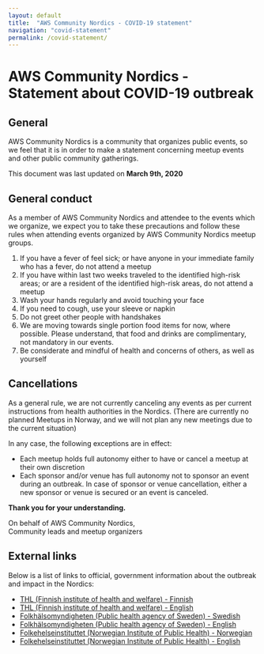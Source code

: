 ```yaml
---
layout: default
title:  "AWS Community Nordics - COVID-19 statement"
navigation: "covid-statement"
permalink: /covid-statement/
---
```



<div class="container">
  <h1 class="mt-5">AWS Community Nordics - Statement about COVID-19 outbreak</h1>
  
  <h2 class="mt-5">General</h2>

  <p class="mt-5">AWS Community Nordics is a community that organizes public events, so we feel that it is in order to make a statement concerning meetup events and other public community gatherings.</p>

  <p class="mt-5">This document was last updated on <b>March 9th, 2020</b></p>

  <h2 class="mt-5">General conduct</h2>


  <p class="mt-5">As a member of AWS Community Nordics and attendee to the events which we organize, we expect you to take these precautions and follow these rules when attending events organized by AWS Community Nordics meetup groups.
  <ol>

  <li>If you have a fever of feel sick; or have anyone in your immediate family who has a fever, do not attend a meetup</li>
  <li>If you have within last two weeks traveled to the identified high-risk areas; or are a resident of the identified high-risk areas, do not attend a meetup</li>
  <li>Wash your hands regularly and avoid touching your face</li>
  <li>If you need to cough, use your sleeve or napkin</li>
  <li>Do not greet other people with handshakes</li>
  <li>We are moving towards single portion food items for now, where possible. Please understand, that food and drinks are complimentary, not mandatory in our events. </li>
  <li>Be considerate and mindful of health and concerns of others, as well as yourself</li>
  </ol>

  </p>

  <h2 class="mt-5">Cancellations</h2>

  <p class="mt-5">
  As a general rule, we are not currently canceling any events as per current instructions from health authorities in the Nordics. (There are currently no planned Meetups in Norway, and we will not plan any new meetings due to the current situation)
 
  In any case, the following exceptions are in effect:
  <ul>
  <li>Each meetup holds full autonomy either to have or cancel a meetup at their own discretion</li>
  <li>Each sponsor and/or venue has full autonomy not to sponsor an event during an outbreak. In case of sponsor or venue cancellation, either a new sponsor or venue is secured or an event is canceled.</li>
  </ul>
  <b>Thank you for your understanding.</b>
  </p>
  <p class="mt-5">
  On behalf of AWS Community Nordics, <br>
  Community leads and meetup organizers
  </p>


  <p class="mt-5"></p>

  <h2 class="mt-5">External links</h2>
  <p class="mt-5">
  Below is a list of links to official, government information about the outbreak and impact in the Nordics:
  <ul>
  <li><a href="https://thl.fi/fi/web/infektiotaudit-ja-rokotukset/ajankohtaista/ajankohtaista-koronaviruksesta-covid-19">THL (Finnish institute of health and welfare) - Finnish</a></li>
  <li><a href="https://thl.fi/en/web/infectious-diseases/what-s-new/coronavirus-covid-19-latest-updates">THL (Finnish institute of health and welfare) - English</a></li>
  <li><a href="https://www.folkhalsomyndigheten.se/smittskydd-beredskap/utbrott/aktuella-utbrott/covid-19/">Folkhälsomyndigheten (Public health agency of Sweden) - Swedish</a></li>
  <li><a href="https://www.folkhalsomyndigheten.se/the-public-health-agency-of-sweden/communicable-disease-control/covid-19/">Folkhälsomyndigheten (Public health agency of Sweden) - English</a></li>
  <li><a href="https://www.fhi.no/sv/smittsomme-sykdommer/corona/">Folkehelseinstituttet (Norwegian Institute of Public Health) - Norwegian</a></li>
  <li><a href="https://www.fhi.no/en/id/infectious-diseases/coronavirus/">Folkehelseinstituttet (Norwegian Institute of Public Health) - English</a></li>
  </ul>
  </p>

</div>
